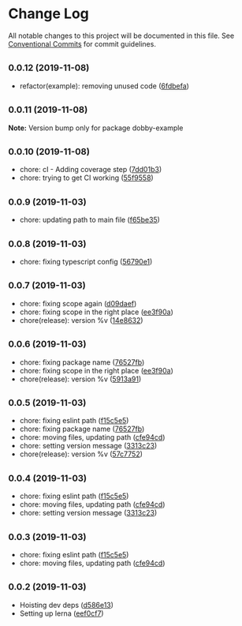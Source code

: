 # Change Log

All notable changes to this project will be documented in this file.
See [Conventional Commits](https://conventionalcommits.org) for commit guidelines.

## <small>0.0.12 (2019-11-08)</small>

* refactor(example): removing unused code ([6fdbefa](https://github.com/eXigentCoder/dobby/commit/6fdbefa))





## <small>0.0.11 (2019-11-08)</small>

**Note:** Version bump only for package dobby-example





## <small>0.0.10 (2019-11-08)</small>

* chore: cI - Adding coverage step ([7dd01b3](https://github.com/eXigentCoder/dobby/commit/7dd01b3))
* chore: trying to get CI working ([55f9558](https://github.com/eXigentCoder/dobby/commit/55f9558))





## <small>0.0.9 (2019-11-03)</small>

* chore: updating path to main file ([f65be35](https://github.com/eXigentCoder/dobby/commit/f65be35))





## <small>0.0.8 (2019-11-03)</small>

* chore: fixing typescript config ([56790e1](https://github.com/eXigentCoder/dobby/commit/56790e1))





## <small>0.0.7 (2019-11-03)</small>

* chore: fixing scope again ([d09daef](https://github.com/eXigentCoder/dobby/commit/d09daef))
* chore: fixing scope in the right place ([ee3f90a](https://github.com/eXigentCoder/dobby/commit/ee3f90a))
* chore(release): version %v ([14e8632](https://github.com/eXigentCoder/dobby/commit/14e8632))





## <small>0.0.6 (2019-11-03)</small>

* chore: fixing package name ([76527fb](https://github.com/eXigentCoder/dobby/commit/76527fb))
* chore: fixing scope in the right place ([ee3f90a](https://github.com/eXigentCoder/dobby/commit/ee3f90a))
* chore(release): version %v ([5913a91](https://github.com/eXigentCoder/dobby/commit/5913a91))





## <small>0.0.5 (2019-11-03)</small>

* chore: fixing eslint path ([f15c5e5](https://github.com/eXigentCoder/dobby/commit/f15c5e5))
* chore: fixing package name ([76527fb](https://github.com/eXigentCoder/dobby/commit/76527fb))
* chore: moving files, updating path ([cfe94cd](https://github.com/eXigentCoder/dobby/commit/cfe94cd))
* chore: setting version message ([3313c23](https://github.com/eXigentCoder/dobby/commit/3313c23))
* chore(release): version %v ([57c7752](https://github.com/eXigentCoder/dobby/commit/57c7752))





## <small>0.0.4 (2019-11-03)</small>

* chore: fixing eslint path ([f15c5e5](https://github.com/eXigentCoder/dobby/commit/f15c5e5))
* chore: moving files, updating path ([cfe94cd](https://github.com/eXigentCoder/dobby/commit/cfe94cd))
* chore: setting version message ([3313c23](https://github.com/eXigentCoder/dobby/commit/3313c23))





## <small>0.0.3 (2019-11-03)</small>

* chore: fixing eslint path ([f15c5e5](https://github.com/eXigentCoder/dobby/commit/f15c5e5))
* chore: moving files, updating path ([cfe94cd](https://github.com/eXigentCoder/dobby/commit/cfe94cd))





## <small>0.0.2 (2019-11-03)</small>

* Hoisting dev deps ([d586e13](https://github.com/eXigentCoder/dobby/commit/d586e13))
* Setting up lerna ([eef0cf7](https://github.com/eXigentCoder/dobby/commit/eef0cf7))
